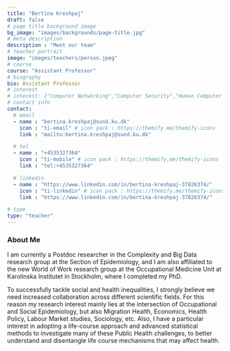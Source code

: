 ```yaml
---
title: "Bertina	Kreshpaj"
draft: false
# page title background image
bg_image: "images/backgrounds/page-title.jpg"
# meta description
description : "Meet our team"
# teacher portrait
image: "images/teachers/person.jpeg"
# course
course: "Assistant Professor"
# biography
bio: Assistant Professor
# interest
# interest: ["Computer Networking","Computer Security","Human Computer Interfacing"]
# contact info
contact:
  # email
  - name : "bertina.kreshpaj@sund.ku.dk"
    icon : "ti-email" # icon pack : https://themify.me/themify-icons
    link : "mailto:bertina.kreshpaj@sund.ku.dk"

  # tel
  - name : "+4535327364"
    icon : "ti-mobile" # icon pack : https://themify.me/themify-icons
    link : "tel:+4535327364"

  # linkedin
  - name : "https://www.linkedin.com/in/bertina-kreshpaj-37826374/"
    icon : "ti-linkedin" # icon pack : https://themify.me/themify-icons
    link : "https://www.linkedin.com/in/bertina-kreshpaj-37826374/"

# type
type: "teacher"
---
```


### About Me

I am currently a Postdoc researcher in the Complexity and Big Data research group at the Section of Epidemiology, and I am also affiliated to the new World of Work research group at the Occupational Medicine Unit at Karolinska Institutet in Stockholm, where I completed my PhD.

To successfully tackle social and health inequalities, I strongly believe we need increased collaboration across different scientific fields. For this reason my research interest mainly lies at the intersection of Occupational and Social Epidemiology, but also Migration Health, Economics, Health Policy, Labour Market studies, Sociology, etc. Also, I have a particular interest in adopting a life-course approach and advanced statistical methods to investigate many of these Public Health challenges, to better understand and disentangle life course mechanisms that may affect health.